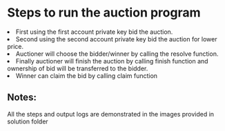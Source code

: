# Steps to run the auction program
<li> First using the first account private key bid the auction. 
<li> Second using the second account private key bid the auction for lower price.
<li> Auctioner will choose the bidder/winner by calling the resolve function.
<li> Finally auctioner will finish the auction by calling finish function and ownership of bid will be transferred to the bidder.
<li> Winner can claim the bid by calling  claim function

## Notes:
All the steps  and output logs are demonstrated in the images provided in solution folder